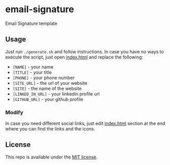 # email-signature
Email Signature template

## Usage
Just run `./generate.sh` and follow instructions.
In case you have no ways to execute the script, just open [index.html](index.html) and replace the following:
* `[NAME]` - your name
* `[TITLE]` - your title
* `[PHONE]` - your phone number
* `[SITE_URL]` - the url of your website
* `[SITE]` - the name of the website
* `[LINKED_IN_URL]` - your linkedin profile url
* `[GITHUB_URL]` - your github profile

### Modify
In case you need different social links, just edit [index.html](index.html) section at the end where you can find the links and the icons.


## License

This repo is available under the [MIT license](https://github.com/yottta/email-signature/blob/main/LICENSE).